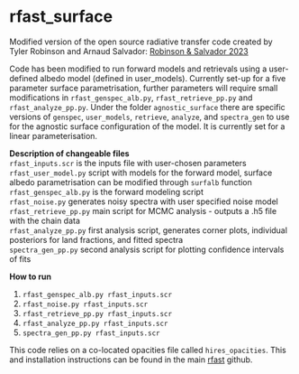 # rfast_surface
Modified version of the open source radiative transfer code created by Tyler Robinson and Arnaud Salvador: [Robinson & Salvador 2023](https://doi.org/10.3847/PSJ/acac9a)  <br/>

Code has been modified to run forward models and retrievals using a user-defined albedo model (defined in user_models). Currently set-up for a five parameter surface parametrisation, further parameters will require small modifications in ```rfast_genspec_alb.py```, ```rfast_retrieve_pp.py``` and ```rfast_analyze_pp.py```. Under the folder ```agnostic_surface``` there are specific versions of ```genspec```, ```user_models```, ```retrieve```, ```analyze```, and ```spectra_gen``` to use for the agnostic surface configuration of the model. It is currently set for a linear parameterisation.

**Description of changeable files** <br/>
```rfast_inputs.scr``` is the inputs file with user-chosen parameters <br/>
```rfast_user_model.py``` script with models for the forward model, surface albedo parametrisation can be modified through ```surfalb``` function <br/>
```rfast_genspec_alb.py``` is the forward modeling script <br/>
```rfast_noise.py``` generates noisy spectra with user specified noise model <br/>
```rfast_retrieve_pp.py``` main script for MCMC analysis - outputs a .h5 file with the chain data <br/>
```rfast_analyze_pp.py``` first analysis script, generates corner plots, individual posteriors for land fractions, and fitted spectra <br/>
```spectra_gen_pp.py``` second analysis script for plotting confidence intervals of fits <br/>

**How to run**
1. ```rfast_genspec_alb.py rfast_inputs.scr```
2. ```rfast_noise.py rfast_inputs.scr```
3. ```rfast_retrieve_pp.py rfast_inputs.scr```
4. ```rfast_analyze_pp.py rfast_inputs.scr```
5. ```spectra_gen_pp.py rfast_inputs.scr``` <br/>

This code relies on a co-located opacities file called ```hires_opacities```. This and installation instructions can be found in the main [rfast](https://github.com/hablabx/rfast) github.


